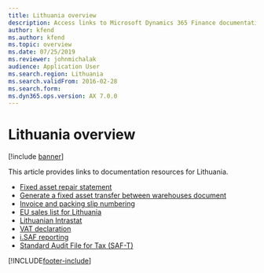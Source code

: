 ```yaml
---
title: Lithuania overview
description: Access links to Microsoft Dynamics 365 Finance documentation resources for Lithuania, including links to resources about sales lists and statement details. 
author: kfend
ms.author: kfend
ms.topic: overview
ms.date: 07/25/2019
ms.reviewer: johnmichalak
audience: Application User
ms.search.region: Lithuania
ms.search.validFrom: 2016-02-28
ms.search.form: 
ms.dyn365.ops.version: AX 7.0.0
---
```


# Lithuania overview

[!include [banner](../../includes/banner.md)]

This article provides links to documentation resources for Lithuania. 

- [Fixed asset repair statement](emea-ltu-fixed-asset-repair-statement.md)
- [Generate a fixed asset transfer between warehouses document](lt-00003-fixed-asset-transfer.md)
- [Invoice and packing slip numbering](../europe/emea-invoices-packing-slips-numbering.md)
- [EU sales list for Lithuania](emea-ltu-eu-sales-list.md)
- [Lithuanian Intrastat](emea-ltu-intrastat.md)
- [VAT declaration](emea-ltu-vat-declaration-lithuania.md)
- [i.SAF reporting](emea-ltu-isaf.md)
- [Standard Audit File for Tax (SAF-T)](emea-ltu-saf-t.md)

[!INCLUDE[footer-include](../../../includes/footer-banner.md)]
